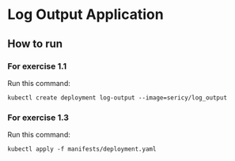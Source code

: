 # Log Output Application

## How to run

### For exercise 1.1

Run this command:
```
kubectl create deployment log-output --image=sericy/log_output
```

### For exercise 1.3

Run this command:
```
kubectl apply -f manifests/deployment.yaml
```
